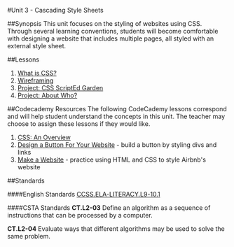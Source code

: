 #Unit 3 - Cascading Style Sheets

##Synopsis
This unit focuses on the styling of websites using CSS. Through several learning conventions, students will become comfortable with designing a website that includes multiple pages, all styled with an external style sheet. 

##Lessons
 
1. [What is CSS?](sessions/1-style)
2. [Wireframing](sessions/2-wireframing)
3. [Project: CSS ScriptEd Garden](sessions/3-project-garden)
4. [Project: About Who?](sessions/4-project-who)

##Codecademy Resources
The following CodeCademy lessons correspond and will help student understand the concepts in this unit. The teacher may choose to assign these lessons if they would like.

1. [CSS: An Overview](http://www.codecademy.com/courses/web-beginner-en-TlhFi/0/1?curriculum_id=50579fb998b470000202dc8b)
2. [Design a Button For Your Website](http://www.codecademy.com/courses/web-beginner-en-UuBLw/0/1?curriculum_id=50579fb998b470000202dc8b) - build a button by styling divs and links
3. [Make a Website](https://www.codecademy.com/en/skills/make-a-website) - practice using HTML and CSS to style Airbnb's website

##Standards
 
####English Standards
[CCSS.ELA-LITERACY.L9-10.1](http://www.corestandards.org/ELA-Literacy/L/9-10/1/)

####CSTA Standards
**CT.L2-03** Define an algorithm as a sequence of instructions that can be processed by a computer. 

**CT.L2-04** Evaluate ways that different algorithms may be used to solve the same problem. 

